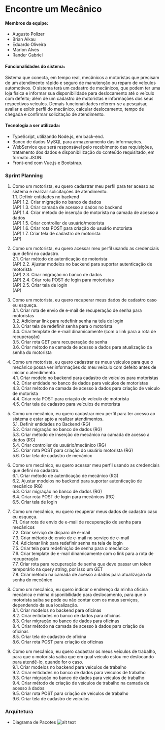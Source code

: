 # Encontre um Mecânico

#### Membros da equipe:
- Augusto Polizer
- Brian Aikau
- Eduardo Oliveira
- Marlon Alves
- Rander Gabriel

#### Funcionalidades do sistema:
Sistema que conecta, em tempo real, mecânicos a motoristas que precisam de um atendimento rápido e seguro de manutenção ou reparo de veículos automotivos. O sistema terá um cadastro de mecânicos, que podem ter uma loja física e informar sua disponibilidade para deslocamento até o veículo com defeito; além de um cadastro de motoristas e informações dos seus respectivos veículos. Demais funcionalidades referem-se a pesquisar, avaliar e exibir perfil do mecânico, calcular deslocamento, tempo de chegada e confirmar solicitação de atendimento.

#### Tecnologia a ser utilizada:
- TypeScript, utilizando Node.js, em back-end.
- Banco de dados MySQL para armazenamento das informações. 
- WebService que será responsável pelo recebimento das requisições, tratamento dos dados e disponibilização do conteúdo requisitado, em formato JSON.
- Front-end com Vue.js e Bootstrap.

### Sprint Planning

1. Como um motorista, eu quero cadastrar meu perfil para ter acesso ao sistema e realizar solicitações de atendimento.<br>
1.1. Definir entidades no backend<br> (AP)
1.2. Criar migração no banco de dados<br> (AP)
1.3. Criar camada de acesso a dados no backend<br> (AP)
1.4. Criar método de inserção de motorista na camada de acesso a dados<br> (AP)
1.5. Criar controller de usuário/motorista<br> (AP)
1.6. Criar rota POST para criação do usuário motorista <br> (AP)
1.7. Criar tela de cadastro de motorista <br> (AP)

2. Como um motorista, eu quero acessar meu perfil usando as credenciais que defini no cadastro.<br>
2.1. Criar método de autenticação de motorista<br> (AP)
2.2. Ajustar modelos no backend para suportar autenticação de motorista<br> (AP)
2.3. Criar migração no banco de dados<br> (AP)
2.4. Criar rota POST de login para motoristas <br> (AP)
2.5. Criar tela de login <br> (AP)

3. Como um motorista, eu quero recuperar meus dados de cadastro caso eu esqueça.<br>
3.1. Criar rota de envio de e-mail de recuperação de senha para motoristas<br>
3.2. Adicionar link para redefinir senha na tela de login<br>
3.3. Criar tela de redefinir senha para o motorista<br>
3.4. Criar template de e-mail dinamicamente (com o link para a rota de recuperação)<br>
3.5. Criar rota GET para recuperação de senha <br>
3.6. Criar método na camada de acesso a dados para atualização da senha do motorista <br>

4. Como um motorista, eu quero cadastrar os meus veículos para que o mecânico possa ver informações do meu veículo com defeito antes de iniciar o atendimento.<br>
4.1. Criar modelo no backend para cadastro de veículos para motoristas  <br>
4.2. Criar entidade no banco de dados para veículos de motoristas<br>
4.3. Criar método na camada de acesso à dados para criação de veículo de motorista<br>
4.4. Criar rota POST para criação de veículo de motorista<br>
4.5. Criar tela de cadastro para veículos de motorista <br>

5. Como um mecânico, eu quero cadastrar meu perfil para ter acesso ao sistema e estar apto a realizar atendimentos.<br>
5.1. Definir entidades no Backend (RG) <br>
5.2. Criar migração no banco de dados (RG) <br>
5.3. Criar método de inserção de mecânico na camada de acesso a dados (RG) <br>
5.4. Criar controller de usuário/mecânico (RG) <br>
5.5. Criar rota POST para criação do usuário motorista (RG) <br>
5.6. Criar tela de cadastro de mecânico  <br>

6. Como um mecânico, eu quero acessar meu perfil usando as credenciais que defini no cadastro. <br>
6.1. Criar método de autenticação de mecânico (RG) <br>
6.2. Ajustar modelos no backend para suportar autenticação de mecânico (RG) <br>
6.3. Criar migração no banco de dados (RG) <br>
6.4. Criar rota POST de login para mecânicos (RG) <br>
6.5. Criar tela de login <br>

7. Como um mecânico, eu quero recuperar meus dados de cadastro caso eu esqueça.<br>
7.1. Criar rota de envio de e-mail de recuperação de senha para mecânicos<br>
7.2. Criar serviço de disparo de e-mail<br>
7.3. Criar método de envio de e-mail no serviço de e-mail <br>
7.4. Adicionar link para redefinir senha na tela de login <br>
7.5. Criar tela para redefinição de senha para o mecânico<br>
7.6. Criar template de e-mail dinamicamente com o link para a rota de recuperação <br>
7.7. Criar rota para recuperação de senha que deve passar um token temporário na query string, por isso um GET <br>
7.8. Criar método na camada de acesso a dados para atualização da senha do mecânico <br>

8. Como um mecânico, eu quero indicar o endereço da minha oficina mecânica e minha disponibilidade para deslocamento, para que o motorista saiba se pode ou não contar com os meus serviços, dependendo da sua localização.<br>
8.1. Criar modelos no backend para oficinas<br>
8.2. Criar entidades no banco de dados para oficinas <br>
8.3. Criar migração no banco de dados para oficinas<br>
8.4. Criar método na camada de acesso à dados para criação de oficinas<br>
8.5. Criar tela de cadastro de oficina<br>
8.6. Criar rota POST para criação de oficinas<br>

9. Como um mecânico, eu quero cadastrar os meus veículos de trabalho, para que o motorista saiba que em qual veículo estou me deslocando para atendê-lo, quando for o caso.<br>
9.1. Criar modelos no backend para veículos de trabalho <br>
9.2. Criar entidades no banco de dados para veículos de trabalho<br>
9.3. Criar migração no banco de dados para veículos de trabalho<br>
9.4. Criar método de criação de veículos de trabalho na camada de acesso à dados <br>
9.5. Criar rota POST para criação de veículos de trabalho <br>
9.6. Criar tela de cadastro de veículos<br>

### Arquitetura
- Diagrama de Pacotes
![alt text](https://uploaddeimagens.com.br/images/002/536/543/full/DiagramadePacotesArquitetura.png)
